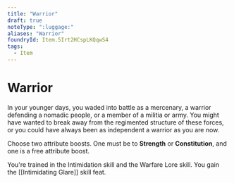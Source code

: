 ```yaml
---
title: "Warrior"
draft: true
noteType: ":luggage:"
aliases: "Warrior"
foundryId: Item.5Irt2HCspLKQqwS4
tags:
  - Item
---
```


# Warrior

In your younger days, you waded into battle as a mercenary, a warrior defending a nomadic people, or a member of a militia or army. You might have wanted to break away from the regimented structure of these forces, or you could have always been as independent a warrior as you are now.

Choose two attribute boosts. One must be to **Strength** or **Constitution**, and one is a free attribute boost.

You're trained in the Intimidation skill and the Warfare Lore skill. You gain the [[Intimidating Glare]] skill feat.
